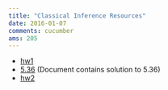 ```yaml
---
title: "Classical Inference Resources"
date: 2016-01-07
comments: cucumber
ams: 205
---
```


- [hw1](/assets/ams205/hw/hw1.pdf)
- [5.36](/assets/ams205/hw/sol1.pdf) (Document contains solution to 5.36)
- [hw2](/assets/ams205/hw/hw2.pdf)
